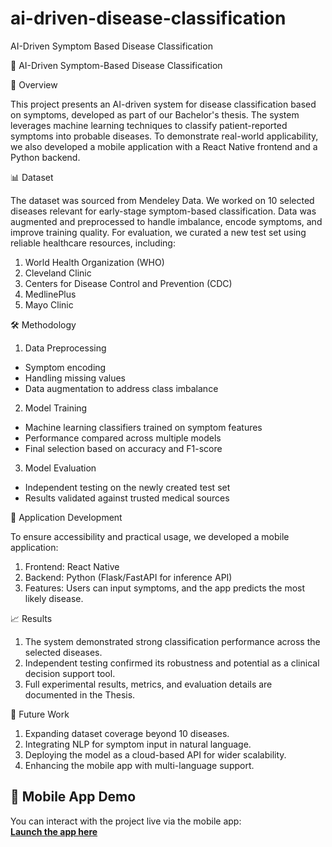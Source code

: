 # ai-driven-disease-classification
AI-Driven Symptom Based Disease Classification

🧠 AI-Driven Symptom-Based Disease Classification

📌 Overview

This project presents an AI-driven system for disease classification based on symptoms, developed as part of our Bachelor's thesis. The system leverages machine learning techniques to classify patient-reported symptoms into probable diseases. To demonstrate real-world applicability, we also developed a mobile application with a React Native frontend and a Python backend.

📊 Dataset

The dataset was sourced from Mendeley Data. We worked on 10 selected diseases relevant for early-stage symptom-based classification. Data was augmented and preprocessed to handle imbalance, encode symptoms, and improve training quality.
For evaluation, we curated a new test set using reliable healthcare resources, including:
1. World Health Organization (WHO)
2. Cleveland Clinic
3. Centers for Disease Control and Prevention (CDC)
4. MedlinePlus
5. Mayo Clinic

🛠️ Methodology

1. Data Preprocessing
- Symptom encoding
- Handling missing values
- Data augmentation to address class imbalance

2. Model Training
- Machine learning classifiers trained on symptom features
- Performance compared across multiple models
- Final selection based on accuracy and F1-score

3. Model Evaluation
- Independent testing on the newly created test set
- Results validated against trusted medical sources

📱 Application Development

To ensure accessibility and practical usage, we developed a mobile application:

1. Frontend: React Native
2. Backend: Python (Flask/FastAPI for inference API)
3. Features: Users can input symptoms, and the app predicts the most likely disease.

📈 Results
1. The system demonstrated strong classification performance across the selected diseases.
2. Independent testing confirmed its robustness and potential as a clinical decision support tool.
3. Full experimental results, metrics, and evaluation details are documented in the Thesis.

🔮 Future Work
1. Expanding dataset coverage beyond 10 diseases.
2. Integrating NLP for symptom input in natural language.
3. Deploying the model as a cloud-based API for wider scalability.
4. Enhancing the mobile app with multi-language support.

##  📱 Mobile App Demo

You can interact with the project live via the mobile app:  
[**Launch the app here**](https://bit.ly/4mhhk1s)
